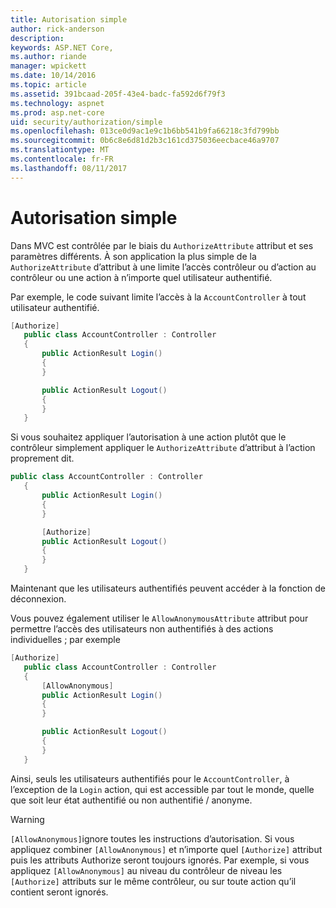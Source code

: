 ```yaml
---
title: Autorisation simple
author: rick-anderson
description: 
keywords: ASP.NET Core,
ms.author: riande
manager: wpickett
ms.date: 10/14/2016
ms.topic: article
ms.assetid: 391bcaad-205f-43e4-badc-fa592d6f79f3
ms.technology: aspnet
ms.prod: asp.net-core
uid: security/authorization/simple
ms.openlocfilehash: 013ce0d9ac1e9c1b6bb541b9fa66218c3fd799bb
ms.sourcegitcommit: 0b6c8e6d81d2b3c161cd375036eecbace46a9707
ms.translationtype: MT
ms.contentlocale: fr-FR
ms.lasthandoff: 08/11/2017
---
```

# <a name="simple-authorization"></a>Autorisation simple

<a name=security-authorization-simple></a>

Dans MVC est contrôlée par le biais du `AuthorizeAttribute` attribut et ses paramètres différents. À son application la plus simple de la `AuthorizeAttribute` d’attribut à une limite l’accès contrôleur ou d’action au contrôleur ou une action à n’importe quel utilisateur authentifié.

Par exemple, le code suivant limite l’accès à la `AccountController` à tout utilisateur authentifié.

```csharp
[Authorize]
   public class AccountController : Controller
   {
       public ActionResult Login()
       {
       }

       public ActionResult Logout()
       {
       }
   }
   ```

Si vous souhaitez appliquer l’autorisation à une action plutôt que le contrôleur simplement appliquer le `AuthorizeAttribute` d’attribut à l’action proprement dit.

```csharp
public class AccountController : Controller
   {
       public ActionResult Login()
       {
       }

       [Authorize]
       public ActionResult Logout()
       {
       }
   }
   ```

Maintenant que les utilisateurs authentifiés peuvent accéder à la fonction de déconnexion.

Vous pouvez également utiliser le `AllowAnonymousAttribute` attribut pour permettre l’accès des utilisateurs non authentifiés à des actions individuelles ; par exemple

```csharp
[Authorize]
   public class AccountController : Controller
   {
       [AllowAnonymous]
       public ActionResult Login()
       {
       }

       public ActionResult Logout()
       {
       }
   }
   ```

Ainsi, seuls les utilisateurs authentifiés pour le `AccountController`, à l’exception de la `Login` action, qui est accessible par tout le monde, quelle que soit leur état authentifié ou non authentifié / anonyme.

>[!WARNING]
> `[AllowAnonymous]`ignore toutes les instructions d’autorisation. Si vous appliquez combiner `[AllowAnonymous]` et n’importe quel `[Authorize]` attribut puis les attributs Authorize seront toujours ignorés. Par exemple, si vous appliquez `[AllowAnonymous]` au niveau du contrôleur de niveau les `[Authorize]` attributs sur le même contrôleur, ou sur toute action qu’il contient seront ignorés.
